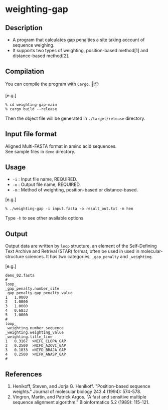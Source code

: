 # weighting-gap

## Description
- A program that calculates gap penalties a site taking account of sequence weighing. 
- It supports two types of weighting, position-based method[1] and distance-based method[2]. 

## Compilation 
You can compile the program with `Cargo`. 🦀📦

[e.g.]

``` 
% cd weighting-gap-main
% cargo build --release
``` 

Then the object file will be generated in `./target/release` directory. 

## Input file format 
Aligned Multi-FASTA format in amino acid sequences.  
See sample files in `demo` directory. 

## Usage 
- `-i` : Input file name, REQUIRED.
- `-o` : Output file name, REQUIRED.
- `-m` : Method of weighting, position-based or distance-based. 

[e.g.]

```
% ./weighting-gap -i input.fasta -o result_out.txt -m hen 
``` 
Type `-h` to see other available options.

## Output 
Output data are written by `loop` structure, an element of the Self-Defining Text Archive and Retrival (STAR) format, often be used in used in molecular-structure sciences.
It has two categories, `_gap_penalty` and `_weighting`.

[e.g.]

```
demo_02.fasta
#
loop_
_gap_penalty.number_site
_gap_penalty.gap_penalty_value
1	1.0000
2	1.0000
3	1.0000
4	0.6833
5	1.0000
#
loop_
_weighting.number_sequence
_weighting.weighting_value
_weighting.title_line
1	0.3167	>NIFE_CLOPA_GAP
2	0.2500	>NIFD_AZOVI_GAP
3	0.1833	>NIFD_BRAJA_GAP
4	0.2500	>NIFK_ANASP_GAP
#

```

## References 

1. Henikoff, Steven, and Jorja G. Henikoff. "Position-based sequence weights." Journal of molecular biology 243.4 (1994): 574-578.
2. Vingron, Martin, and Patrick Argos. "A fast and sensitive multiple sequence alignment algorithm." Bioinformatics 5.2 (1989): 115-121.
